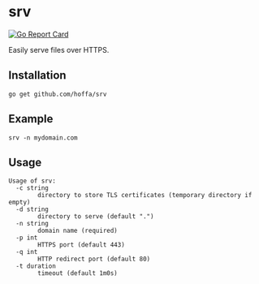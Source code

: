 # srv

[![Go Report Card](https://goreportcard.com/badge/github.com/hoffa/srv)](https://goreportcard.com/report/github.com/hoffa/srv)

Easily serve files over HTTPS.

## Installation

```
go get github.com/hoffa/srv
```

## Example

```
srv -n mydomain.com
```

## Usage

```
Usage of srv:
  -c string
        directory to store TLS certificates (temporary directory if empty)
  -d string
        directory to serve (default ".")
  -n string
        domain name (required)
  -p int
        HTTPS port (default 443)
  -q int
        HTTP redirect port (default 80)
  -t duration
        timeout (default 1m0s)
```
